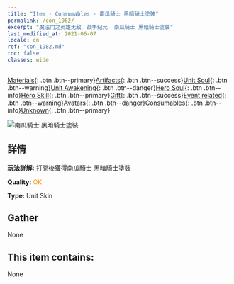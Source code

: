 ```yaml
---
title: "Item - Consumables - 南瓜騎士 黑暗騎士塗裝"
permalink: /con_1982/
excerpt: "魔法门之英雄无敌：战争纪元  南瓜騎士 黑暗騎士塗裝"
last_modified_at: 2021-06-07
locale: cn
ref: "con_1982.md"
toc: false
classes: wide
---
```

 [Materials](/ItemsCN/){: .btn .btn--primary}[Artifacts](/ItemsCN/Artifacts/){: .btn .btn--success}[Unit Soul](/ItemsCN/UnitSoul/){: .btn .btn--warning}[Unit Awakening](/ItemsCN/UnitAwakening/){: .btn .btn--danger}[Hero Soul](/ItemsCN/HeroSoul/){: .btn .btn--info}[Hero Skill](/ItemsCN/HeroSkill/){: .btn .btn--primary}[Gift](/ItemsCN/Gift/){: .btn .btn--success}[Event related](/ItemsCN/Events/){: .btn .btn--warning}[Avatars](/ItemsCN/Avatars/){: .btn .btn--danger}[Consumables](/ItemsCN/Consumables/){: .btn .btn--info}[Unknown](/ItemsCN/Unknown/){: .btn .btn--primary}

 ![南瓜騎士 黑暗騎士塗裝](/images/u/ti_siwangqishipifu.jpg)

## 詳情
 **玩法詳解:** 打開後獲得南瓜騎士 黑暗騎士塗裝

 **Quality:** <span style="color: #FF8C00">OK</span>

 **Type:** Unit Skin

## Gather

  None

## This item contains:

  None

